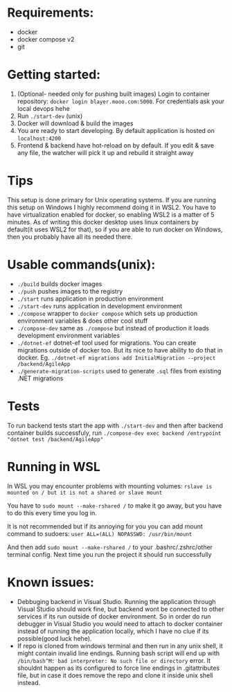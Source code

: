 # Requirements:
- docker
- docker compose v2
- git

# Getting started:
1. (Optional- needed only for pushing built images) Login to container repository:
`docker login blayer.mooo.com:5000`.
For credentials ask your local devops hehe
2. Run `./start-dev` (unix)
3. Docker will download & build the images
4. You are ready to start developing. By default application is hosted on `localhost:4200`
5. Frontend & backend have hot-reload on by default. If you edit & save any file, the watcher will pick it up and rebuild it straight away

# Tips
This setup is done primary for Unix operating systems. If you are running this setup on Windows I highly recommend doing it in WSL2. You have to have virtualization enabled for docker, so enabling WSL2 is a matter of 5 minutes. As of writing this docker desktop uses linux containers by default(it uses WSL2 for that), so if you are able to run docker on Windows, then you probably have all its needed there.

# Usable commands(unix):
- `./build` builds docker images
- `./push` pushes images to the registry
- `./start` runs application in production environment
- `./start-dev` runs application in development environment
- `./compose` wrapper to `docker compose` which sets up production environment variables & does other cool stuff
- `./compose-dev` same as `./compose` but instead of production it loads development environment variables
- `./dotnet-ef` dotnet-ef tool used for migrations. You can create migrations outside of docker too. But its nice to have ability to do that in docker. Eg. `./dotnet-ef migrations add InitialMigration --project /backend/AgileApp`
- `./generate-migration-scripts` used to generate `.sql` files from existing .NET migrations

# Tests
To run backend tests start the app with `./start-dev` and then after backend container builds successfuly, run `./compose-dev exec backend /entrypoint "dotnet test /backend/AgileApp"`

# Running in WSL
In WSL you may encounter problems with mounting volumes: `rslave is mounted on / but it is not a shared or slave mount`

You have to `sudo mount --make-rshared /` to make it go away, but you have to do this every time you log in.

It is not recommended but if its annoying for you you can add mount command to sudoers:
`user ALL=(ALL) NOPASSWD: /usr/bin/mount`

And then add `sudo mount --make-rshared /` to your .bashrc/.zshrc/other terminal config. Next time you run the project it should run successfully

# Known issues:
- Debbuging backend in Visual Studio. Running the application through Visual Studio should work fine, but backend wont be connected to other services if its run outside of docker environment. So in order do run debugger in Visual Studio you would need to attach to docker container instead of running the application locally, which I have no clue if its possible(good luck hehe).
- If repo is cloned from windows terminal and then run in any unix shell, it might contain invalid line endings. Running bash script will end up with `/bin/bash^M: bad interpreter: No such file or directory` error. It shouldnt happen as its configured to force line endings in .gitattributes file, but in case it does remove the repo and clone it inside unix shell instead.